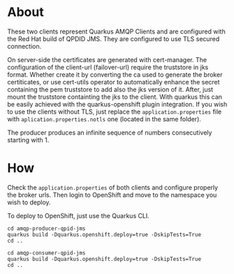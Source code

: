 # About
These two clients represent Quarkus AMQP Clients and are configured with the Red Hat build of QPDID JMS. They are configured to use TLS secured connection.

On server-side the certificates are generated with cert-manager. The configuration of the client-url (failover-url) require the truststore in jks format. Whether create it by converting the ca used to generate the broker certiticates, or use cert-utils operator to automatically enhance the secret containing the pem truststore to add also the jks version of it. After, just mount the truststore containting the jks to the client. With quarkus this can be easily achieved with the quarkus-openshift plugin integration.
If you wish to use the clients without TLS, just replace the `application.properties` file with `aplication.properties.notls` one (located in the same folder).

The producer produces an infinite sequence of numbers consecutively starting with 1. 

# How

Check the `application.properties` of both clients and configure properly the broker urls. Then login to OpenShift and move to the namespace you wish to deploy.

To deploy to OpenShift, just use the Quarkus CLI.

```
cd amqp-producer-qpid-jms 
quarkus build -Dquarkus.openshift.deploy=true -DskipTests=True 
cd ..
```

```
cd amqp-consumer-qpid-jms 
quarkus build -Dquarkus.openshift.deploy=true -DskipTests=True 
cd ..
```
